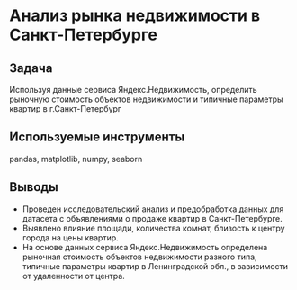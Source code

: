# Анализ рынка недвижимости в Санкт-Петербурге

## Задача
Используя данные сервиса Яндекс.Недвижимость, определить рыночную стоимость объектов недвижимости и типичные параметры квартир в г.Санкт-Петербург

## Используемые инструменты
pandas, matplotlib, numpy, seaborn

## Выводы
* Проведен исследовательский анализ и предобработка данных для датасета с объявлениями о продаже квартир в Санкт-Петербурге. 
* Выявлено влияние площади, количества комнат, близость к центру города на цены квартир.
* На основе данных сервиса Яндекс.Недвижимость определена рыночная стоимость объектов недвижимости разного типа, типичные параметры квартир в Ленинградской обл., в зависимости от удаленности от центра.
